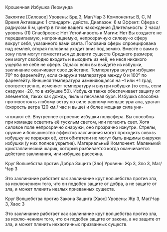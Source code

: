 
Крошечная Избушка Леомунда

Заклятие [Силовое]
Уровень: Брд 3, Маг/Чар 3
Компоненты: В, С, М
Время Активации: 1 стандартн. действ.
Диапазон: 6 м
Эффект: Сфера с радиусом 6 м, центр в
точке вашего нахождения
Длительность: 2 часа/уровень (П)
Спасбросок: Нет
Устойчивость к Магии: Нет
Вы создаете не передвигаемую, непроницаемую, непрозрачную силову-ю
сферу вокруг себя, указанного вами света. Половина сферы спроецирована над
землей, вторая половина уходит вниз
под землю. Вместе с вами в зону поля
могут поместиться до девяти существ
Среднего размера; они могут свободно
входить и выходить из неё, не неся никакого ущерба не себе не сфере. Однако
если вы выйдете из избушки, заклинание оканчивает свое действие.
Температура внутри избушки 70º по
фаренгейту, если снаружи температура
между 0 и 100º по фаренгейту. Внешняя
температура изменяющаяся на –1 или +1
град соответственно, изменяет температуру и внутри избушки (то есть, если
снаружи –20, то в избушке 50). Избушка
также обеспечивает защиту от элементов, таких как дождь, пыль и песчаная
буря. Избушка способна противостоять
любому ветру по силе равному меньше
урагана, ураган (скорость ветра 120 км./
час и выше) и более мощная сила уни-

чтожают её.
Внутреннее строение избушки полусфера. Вы способны при команде осветить её тусклым светом, или погасить
свет. Хотя силовое поле непрозрачно
снаружи, оно прозрачно изнутри. Стрелы, оружие и большинство эффектов
заклинания могут проходить сквозь избушку не поражая её, хотя обитатели не
могут быть видимы снаружи избушки (у
них полное укрытие).
Материальный Компонент: Маленький кристаллический шарик, который
разбивается когда оканчивается действие
заклинания, или избушка рассеяна.

Круг Волшебства против Добра
Защита [Зло]
Уровень: Жр 3, Зло 3, Маг/Чар 3

Это заклинание работает как заклинание
круг волшебства против зла, за исключением того, что он подобен защите от
добра, а не защите от зла, и может пленить незлых призванных существ.

Круг Волшебства против Закона
Защита [Хаос]
Уровень: Жр 3, Маг/Чар 3, Хаос 3

Это заклинание работает как заклинание круг волшебства против зла, за
исклю-чением того, что он подобен защите от закона, а не защите от зла,
и может пленить нехаотичных призванных существ.